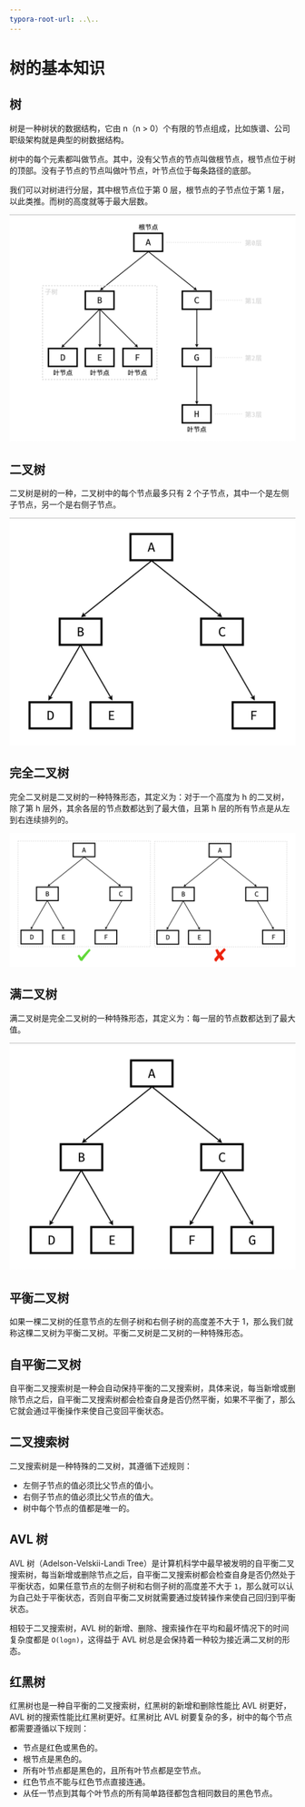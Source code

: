 ```yaml
---
typora-root-url: ..\..
---
```


# 树的基本知识

## 树

树是一种树状的数据结构，它由 n（n > 0）个有限的节点组成，比如族谱、公司职级架构就是典型的树数据结构。

树中的每个元素都叫做节点。其中，没有父节点的节点叫做根节点，根节点位于树的顶部。没有子节点的节点叫做叶节点，叶节点位于每条路径的底部。

我们可以对树进行分层，其中根节点位于第 0 层，根节点的子节点位于第 1 层，以此类推。而树的高度就等于最大层数。

![树](/static/image/markdown/data-structure/tree/tree.png)

## 二叉树

二叉树是树的一种，二叉树中的每个节点最多只有 2 个子节点，其中一个是左侧子节点，另一个是右侧子节点。

![二叉树](/static/image/markdown/data-structure/tree/binary-tree.png)

## 完全二叉树

完全二叉树是二叉树的一种特殊形态，其定义为：对于一个高度为 h 的二叉树，除了第 h 层外，其余各层的节点数都达到了最大值，且第 h 层的所有节点是从左到右连续排列的。

![完全二叉树](/static/image/markdown/data-structure/tree/complete-binary-tree.png)

## 满二叉树

满二叉树是完全二叉树的一种特殊形态，其定义为：每一层的节点数都达到了最大值。

![满二叉树](/static/image/markdown/data-structure/tree/full-binary-tree.png)

## 平衡二叉树

如果一棵二叉树的任意节点的左侧子树和右侧子树的高度差不大于 1，那么我们就称这棵二叉树为平衡二叉树。平衡二叉树是二叉树的一种特殊形态。

## 自平衡二叉树

自平衡二叉搜索树是一种会自动保持平衡的二叉搜索树，具体来说，每当新增或删除节点之后，自平衡二叉搜索树都会检查自身是否仍然平衡，如果不平衡了，那么它就会通过平衡操作来使自己变回平衡状态。

## 二叉搜索树

二叉搜索树是一种特殊的二叉树，其遵循下述规则：

- 左侧子节点的值必须比父节点的值小。
- 右侧子节点的值必须比父节点的值大。
- 树中每个节点的值都是唯一的。

## AVL 树

AVL 树（Adelson-Velskii-Landi Tree）是计算机科学中最早被发明的自平衡二叉搜索树，每当新增或删除节点之后，自平衡二叉搜索树都会检查自身是否仍然处于平衡状态，如果任意节点的左侧子树和右侧子树的高度差不大于 `1`，那么就可以认为自己处于平衡状态，否则自平衡二叉树就需要通过旋转操作来使自己回归到平衡状态。

相较于二叉搜索树，AVL 树的新增、删除、搜索操作在平均和最坏情况下的时间复杂度都是 `O(logn)`，这得益于 AVL 树总是会保持着一种较为接近满二叉树的形态。

## 红黑树

红黑树也是一种自平衡的二叉搜索树，红黑树的新增和删除性能比 AVL 树更好，AVL 树的搜索性能比红黑树更好。红黑树比 AVL 树要复杂的多，树中的每个节点都需要遵循以下规则：

- 节点是红色或黑色的。
- 根节点是黑色的。
- 所有叶节点都是黑色的，且所有叶节点都是空节点。
- 红色节点不能与红色节点直接连通。
- 从任一节点到其每个叶节点的所有简单路径都包含相同数目的黑色节点。